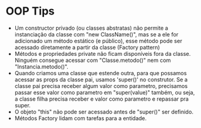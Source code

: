# OOP Tips

- Um constructor privado (ou classes abstratas) não permite a instanciação da classe com "new ClassName()", mas se a ele for adicionado um método estático (e público), esse método pode ser acessado diretamente a partir da classe (Factory pattern)
- Métodos e propriedades private não ficam disponíveis fora da classe. Ninguém consegue acessar com "Classe.metodo()" nem com "Instancia.metodo()".
- Quando criamos uma classe que estende outra, para que possamos acessar as props da classe pai, usamos 'super()' no construtor. Se a classe pai precisa receber algum valor como parametro, precisamos passar esse valor como parametro em "super(value)" também, ou seja, a classe filha precisa receber e valor como parametro e repassar pra super.
- O objeto "this" não pode ser acessado antes de "super()" ser definido.
- Métodos Factory lidam com tarefas para a entidade.